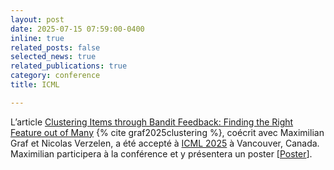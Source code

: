 ```yaml
---
layout: post
date: 2025-07-15 07:59:00-0400
inline: true
related_posts: false
selected_news: true
related_publications: true
category: conference
title: ICML

---
```

L’article <a href="https://openreview.net/pdf?id=99zsyZpUqp">Clustering Items through Bandit Feedback: Finding the Right Feature out of Many</a> {% cite graf2025clustering %}, coécrit avec Maximilian Graf et Nicolas Verzelen, a été accepté à <a href="http://algorithmiclearningtheory.org/alt2025/">ICML 2025</a> à Vancouver, Canada. Maximilian participera à la conférence et y présentera un poster [<a href="https://icml.cc/media/PosterPDFs/ICML%202025/46248.png?t=1751457454.1604605">Poster</a>].
